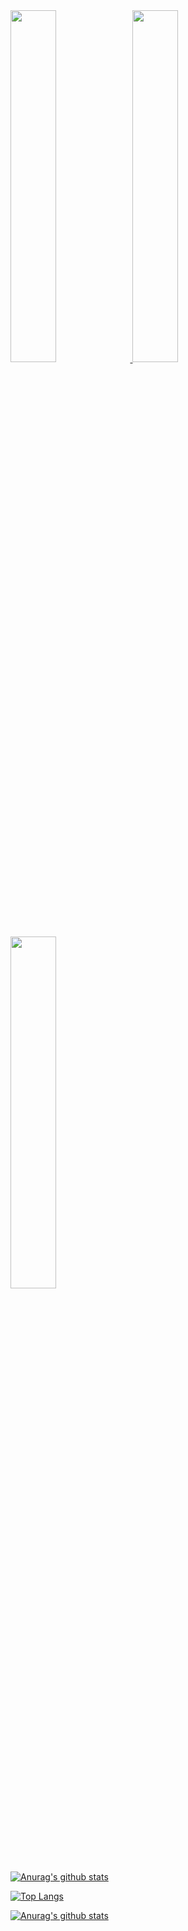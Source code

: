 
<a href="https://github.com/hotoo">
  <image width='38%' src="https://github-readme-stats.vercel.app/api?username=zhangyingwei&show_icons=true&include_all_commits=false&hide_border=true&hide=contribs&theme=vue" />
</a>


<a href="https://github.com/zhangyingwei">
  <image width='38%' src="https://github-readme-stats.vercel.app/api?username=zhangyingwei&show_icons=true&include_all_commits=false&hide_border=true&hide=contribs&theme=vue" />
</a>

<a href="https://github.com/zhangyignwei">
<image width="38%" src="https://github-readme-stats.vercel.app/api/top-langs/?username=zhangyingwei&hide=html" />
</a>


[![Anurag's github stats](https://github-readme-stats.vercel.app/api?username=zhangyingwei)](https://github.com/anuraghazra/github-readme-stats)

[![Top Langs](https://github-readme-stats.vercel.app/api/top-langs/?username=zhangyingwei&hide=html)](https://github.com/anuraghazra/github-readme-stats)

[![Anurag's github stats](https://github-readme-stats.vercel.app/api?username=zhangyingwei)](https://github.com/anuraghazra/github-readme-stats)
